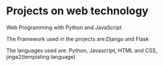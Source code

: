 # Projects on web technology

Web Programming with Python and JavaScript

The Framework used in the projects are:Django and Flask

The languages used are: Python, Javascript, HTML and CSS, jinga2(templating language)
